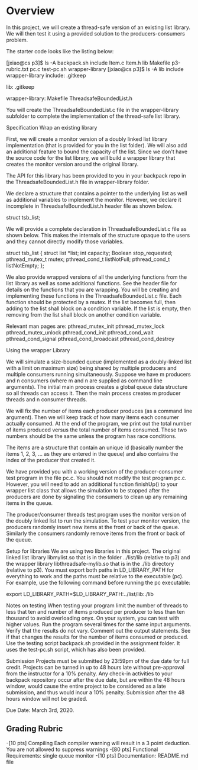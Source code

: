 # Overview

In this project, we will create a thread-safe version of an existing list library. We will then test it using a provided solution to the producers-consumers problem.

The starter code looks like the listing below:

[jxiao@cs p3]$ ls -A
backpack.sh  include  Item.c  Item.h  lib  Makefile  p3-rubric.txt  pc.c  test-pc.sh  wrapper-library
[jxiao@cs p3]$ ls -A lib include wrapper-library
include:
.gitkeep

lib:
.gitkeep

wrapper-library:
Makefile  ThreadsafeBoundedList.h

You will create the ThreadsafeBoundedList.c file in the wrapper-library subfolder to complete the implementation of the thread-safe list library.

Specification
Wrap an existing library

First, we will create a monitor version of a doubly linked list library implementation (that is provided for you in the list folder). We will also add an additional feature to bound the capacity of the list. Since we don't have the source code for the list library, we will build a wrapper library that creates the monitor version around the original library. 

The API for this library has been provided to you in your backpack repo in the ThreadsafeBoundedList.h file in wrapper-library folder.

We declare a structure that contains a pointer to the underlying list as well as additional variables to implement the monitor. However, we declare it incomplete in ThreadsafeBoundedList.h header file as shown below.

struct tsb_list;

We will provide a complete declaration in ThreadsafeBoundedList.c file as shown below. This makes the internals of the structure opaque to the users and they cannot directly modify those variables.

struct tsb_list {
struct list *list;
int capacity;
Boolean stop_requested;
pthread_mutex_t mutex;
pthread_cond_t listNotFull;
pthread_cond_t listNotEmpty;
};


We also provide wrapped versions of all the underlying functions from the list library as well as some additional functions. See the header file for details on the functions that you are wrapping. You will be creating and implementing these functions in the ThreadsafeBoundedList.c file. Each function should be protected by a mutex. If the list becomes full, then adding to the list shall block on a condition variable. If the list is empty, then removing from the list shall block on another condition variable.

Relevant man pages are: 
pthread_mutex_init
pthread_mutex_lock
pthread_mutex_unlock
pthread_cond_init
pthread_cond_wait
pthread_cond_signal
pthread_cond_broadcast
pthread_cond_destroy

Using the wrapper Library

We will simulate a size-bounded queue (implemented as a doubly-linked list with a limit on maximum size) being shared by multiple producers and multiple consumers running simultaneously. Suppose we have m producers and n consumers (where m and n are supplied as command line arguments).  The initial main process creates a global queue data structure so all threads can access it.  Then the main process creates m producer threads and n consumer threads.

We will fix the number of items each producer produces (as a command line argument). Then we will keep track of how many items each consumer actually consumed. At the end of the program, we print out the total number of items produced versus the total number of items consumed. These two numbers should be the same unless the program has race conditions.

The items are a structure that contain an unique id (basically number the items 1, 2, 3, ... as they are entered in the queue) and also contains the index of the producer that created it.

We have provided you with a working version of the producer-consumer test program in the file pc.c. You should not modify the test program pc.c. However, you will need to add an additional function finishUp() to your wrapper list class that allows the simulation to be stopped after the producers are done by signaling the consumers to clean up any remaining items in the queue.

The producer/consumer threads test program uses the monitor version of the doubly linked list to run the simulation.  To test your monitor version, the producers randomly insert new items at the front or back of the queue.  Similarly the consumers randomly remove items from the front or back of the queue.

Setup for libraries
We are using two libraries in this project. The original linked list library libmylist.so  that is in the folder ../list/lib (relative to p3) and the wrapper library  libthreadsafe-mylib.so  that is in the ./lib directory (relative to p3). You must export both paths in LD_LIBRARY_PATH for everything to work and the paths must be relative to the executable (pc).  For example, use the following command before running the pc executable:

  export LD_LIBRARY_PATH=$LD_LIBRARY_PATH:../list/lib:./lib

Notes on testing
When testing your program limit the number of threads to less that ten and number of items produced per producer to less than ten thousand to avoid overloading onyx. On your system, you can test with higher values.
Run the program several times for the same input arguments. Verify that the results do not vary.
Comment out the output statements. See if that changes the results for the number of items consumed or produced.
Use the testing script backpack.sh provided in the assignment folder. It uses the test-pc.sh script, which has also been provided.

Submission
Projects must be submitted by 23:59pm of the due date for full credit. Projects can be turned in up to 48 hours late without pre-approval from the instructor for a 10% penalty.  Any check-in activities to your backpack repository occur after the due date, but are within the 48 hours window, would cause the entire project to be considered as a late submission, and thus would incur a 10% penalty. Submission after the 48 hours window will not be graded.

Due Date:  March 3rd, 2020.

## Grading Rubric

-[10 pts]  Compiling
  Each compiler warning will result in a 3 point deduction.
  You are not allowed to suppress warnings
-[80 pts]  Functional Requirements: single queue monitor
-[10 pts]	Documentation: README.md file

